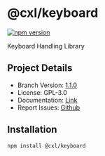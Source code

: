 # @cxl/keyboard 
	
[![npm version](https://badge.fury.io/js/%40cxl%2Fkeyboard.svg)](https://badge.fury.io/js/%40cxl%2Fkeyboard)

Keyboard Handling Library

## Project Details

-   Branch Version: [1.1.0](https://npmjs.com/package/@cxl/keyboard/v/1.1.0)
-   License: GPL-3.0
-   Documentation: [Link](https://cxlio.github.io/open/keyboard)
-   Report Issues: [Github](https://github.com/cxlio/open/issues)

## Installation

	npm install @cxl/keyboard

